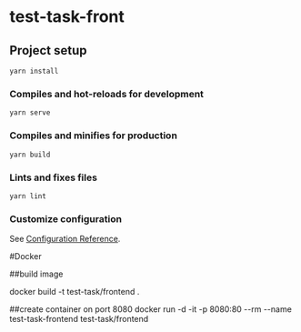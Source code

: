 # test-task-front

## Project setup
```
yarn install
```

### Compiles and hot-reloads for development
```
yarn serve
```

### Compiles and minifies for production
```
yarn build
```

### Lints and fixes files
```
yarn lint
```

### Customize configuration
See [Configuration Reference](https://cli.vuejs.org/config/).

#Docker 

##build image

docker build -t test-task/frontend .

##create container on port 8080
docker run -d -it -p 8080:80 --rm --name test-task-frontend test-task/frontend